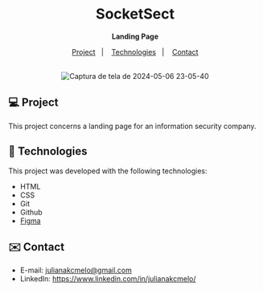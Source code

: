 <div align="center">
  
# SocketSect <br>
**Landing Page** <br>

</div>

<p align="center">
  <a href="#-project">Project</a>&nbsp;&nbsp;&nbsp;|&nbsp;&nbsp;&nbsp;
  <a href="#-tech">Technologies</a>&nbsp;&nbsp;&nbsp;|&nbsp;&nbsp;&nbsp;
  <a href="#-contact">Contact</a><br><br>
</p>


<div align="center">
  
![Captura de tela de 2024-05-06 23-05-40](https://github.com/julianakcmelo/SocketSect/assets/168940325/772605a8-497e-4e38-8e5c-312ba791625b)

</div>

<div id="-project">

## :computer: Project

This project concerns a landing page for an information security company.

</div>

<div id="-tech">

## :rocket: Technologies

This project was developed with the following technologies:

- HTML  
- CSS
- Git
- Github
- [Figma](https://www.figma.com/file/WmpYQBciFwnL8CqV4JibvO/Explorer-(Copy)-(Copy)?type=design&node-id=16-106&mode=design&t=R1eLxVHoDX0Z6Wms-0)

</div>

<div id="-contact">

## :envelope: Contact

- E-mail: julianakcmelo@gmail.com
- LinkedIn: https://www.linkedin.com/in/julianakcmelo/

</div>
